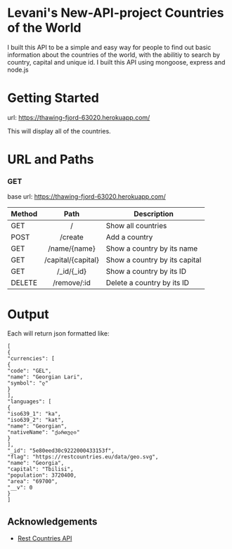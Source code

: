 # Levani's  New-API-project Countries of the World

I built this API to be a simple and easy way for people to find out basic information about the countries of the world, with the abilitiy to search by country, capital and unique id.   I built this API using mongoose, express and node.js

# Getting Started

url: https://thawing-fjord-63020.herokuapp.com/

This will display all of the countries.

# URL and Paths

### GET

base url: https://thawing-fjord-63020.herokuapp.com/

| Method |      Path         | Description                                   |
| ------ | :------------:    | --------------------------------------------- |
| GET    |     /             | Show all countries                            |
| POST   |     /create       | Add a country                                 |
| GET    |   /name/{name}    | Show a country by its name                    |
| GET    | /capital/{capital}| Show a country by its capital                 |
| GET    |   /_id/{_id}      | Show a country by its ID                      |
| DELETE |    /remove/:id    | Delete a country by its ID                    |


# Output

Each will return json formatted like:
```
[
{
"currencies": [
{
"code": "GEL",
"name": "Georgian Lari",
"symbol": "ლ"
}
],
"languages": [
{
"iso639_1": "ka",
"iso639_2": "kat",
"name": "Georgian",
"nativeName": "ქართული"
}
],
"_id": "5e80eed30c9222000433153f",
"flag": "https://restcountries.eu/data/geo.svg",
"name": "Georgia",
"capital": "Tbilisi",
"population": 3720400,
"area": "69700",
"__v": 0
}
]
```

## Acknowledgements

* [Rest Countries API](https://restcountries.eu/)





